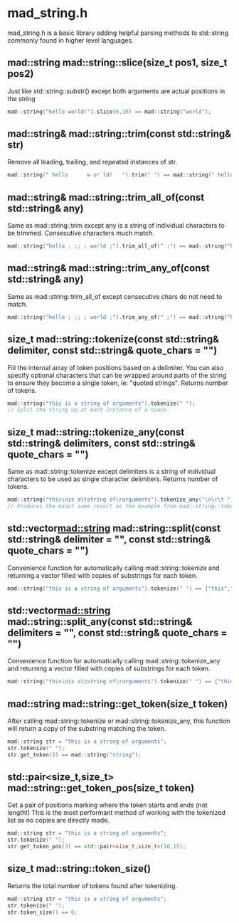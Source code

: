 # mad_string.h
mad_string.h is a basic library adding helpful parsing methods to std::string commonly found in higher level languages.

## mad::string mad::string::slice(size_t pos1, size_t pos2)
Just like std::string::substr() except both arguments are actual positions in the string
```cpp
mad::string("hello world!").slice(6,10) == mad::string("world");
```

## mad::string& mad::string::trim(const std::string& str)
Remove all leading, trailing, and repeated instances of str.
```cpp
mad::string(" hello      w or ld!   ").trim(" ") == mad::string(" hello w or ld! ");
```

## mad::string& mad::string::trim_all_of(const std::string& any)
Same as mad::string::trim except any is a string of individual characters to be trimmed.
  Consecutive characters much match.
```cpp
mad::string("hello ; ;; ; world ;").trim_all_of(" ;") == mad::string("hello ; ; ; world");
```

## mad::string& mad::string::trim_any_of(const std::string& any)
Same as mad::string::trim_all_of except consecutive chars do not need to match.
```cpp
mad::string("hello ; ;; ; world ;").trim_any_of(" ;") == mad::string("hello world");
```

## size_t mad::string::tokenize(const std::string& delimiter, const std::string& quote_chars = "")
Fill the internal array of token positions based on a delimiter.
  You can also specify optional characters that can be wrapped around parts of the
    string to ensure they become a single token, ie: "quoted strings".
Returns number of tokens.
```cpp
mad::string("this is a string of arguments").tokenize(" ");
// Split the string up at each instance of a space.
```

## size_t mad::string::tokenize_any(const std::string& delimiters, const std::string& quote_chars = "")
Same as mad::string::tokenize except delimiters is a string of individual characters to
  be used as single character delimiters.
Returns number of tokens.
```cpp
mad::string("this\nis a\tstring of\rarguments").tokenize_any("\n\r\t ");
// Produces the exact same result as the example from mad::string::tokenize
```

## std::vector<mad::string> mad::string::split(const std::string& delimiter = "", const std::string& quote_chars = "")
Convenience function for automatically calling mad::string::tokenize and returning a
  vector filled with copies of substrings for each token.
```cpp
mad::string("this is a string of arguments").tokenize(" ") == {"this","is","a","string","of","arguments"};
```

## std::vector<mad::string> mad::string::split_any(const std::string& delimiters = "", const std::string& quote_chars = "")
Convenience function for automatically calling mad::string::tokenize_any and returning a
  vector filled with copies of substrings for each token.
```cpp
mad::string("this\nis a\tstring of\rarguments").tokenize(" ") == {"this","is","a","string","of","arguments"};
```

## mad::string mad::string::get_token(size_t token)
After calling mad::string::tokenize or mad::string::tokenize_any, this function will
  return a copy of the substring matching the token.
```cpp
mad::string str = "this is a string of arguments";
str.tokenize(" ");
str.get_token(3) == mad::string("string");
```

## std::pair<size_t,size_t> mad::string::get_token_pos(size_t token)
Get a pair of positions marking where the token starts and ends (not length!)
  This is the most performant method of working with the tokenized list as no copies
    are directly made.
```cpp
mad::string str = "this is a string of arguments";
str.tokenize(" ");
str.get_token_pos(3) == std::pair<size_t,size_t>(10,15);
```

## size_t mad::string::token_size()
Returns the total number of tokens found after tokenizing.
```cpp
mad::string str = "this is a string of arguments";
str.tokenize(" ");
str.token_size() == 6;
```

